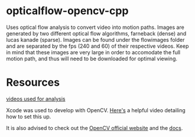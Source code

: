 # opticalflow-opencv-cpp
Uses optical flow analysis to convert video into motion paths. Images are generated by two
different optical flow algorithms, farneback (dense) and lucas kanade (sparse). Images can be found
under the flowimages folder and are separated by the fps (240 and 60) of their respective videos.
Keep in mind that these images are very large in order to accomodate the full motion path, and thus
will need to be downloaded for optimal viewing.

# Resources
[videos used for analysis](https://drive.google.com/open?id=1tGOOCLuhptdMx-McrgoeJ6zHkUeBpKsj)

Xcode was used to develop with OpenCV. [Here's](https://www.youtube.com/watch?v=o62iO8SssZk) a helpful video detailing how to set this up.

It is also advised to check out the [OpenCV official website](https://opencv.org) and the [docs](https://docs.opencv.org/3.0-beta/).


